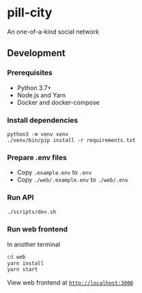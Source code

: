 # pill-city
An one-of-a-kind social network

## Development

### Prerequisites
* Python 3.7+
* Node.js and Yarn
* Docker and docker-compose

### Install dependencies
```
python3 -m venv venv
./venv/bin/pip install -r requirements.txt
```

### Prepare .env files
* Copy `.example.env` to `.env`
* Copy `./web/.example.env` to `./web/.env`

### Run API
```bash
./scripts/dev.sh
```

### Run web frontend
In another terminal
```bash
cd web
yarn install
yarn start
```

View web frontend at [`http://localhost:3000`](http://localhost:3000/)
